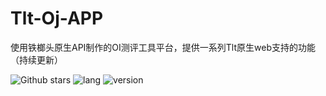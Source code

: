 # Tlt-Oj-APP
使用铁榔头原生API制作的OI测评工具平台，提供一系列Tlt原生web支持的功能（持续更新）

![Github stars](https://img.shields.io/github/stars/DevOpen-Club/Tlt-Oj-APP.svg)
![lang](https://img.shields.io/badge/语言-Python-green)
![version](https://img.shields.io/badge/发行版本-0.1+1-orange)
